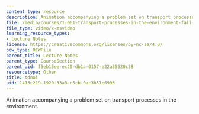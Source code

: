 ```yaml
---
content_type: resource
description: Animation accompanying a problem set on transport processes in the environment.
file: /media/courses/1-061-transport-processes-in-the-environment-fall-2008/1413c219192033a3c5cb0ac3b51c6993_tdnoi.avi
file_type: video/x-msvideo
learning_resource_types:
- Lecture Notes
license: https://creativecommons.org/licenses/by-nc-sa/4.0/
ocw_type: OCWFile
parent_title: Lecture Notes
parent_type: CourseSection
parent_uid: f5eb15ee-ec29-db1a-0157-e22a35620c38
resourcetype: Other
title: tdnoi
uid: 1413c219-1920-33a3-c5cb-0ac3b51c6993
---
```

Animation accompanying a problem set on transport processes in the environment.